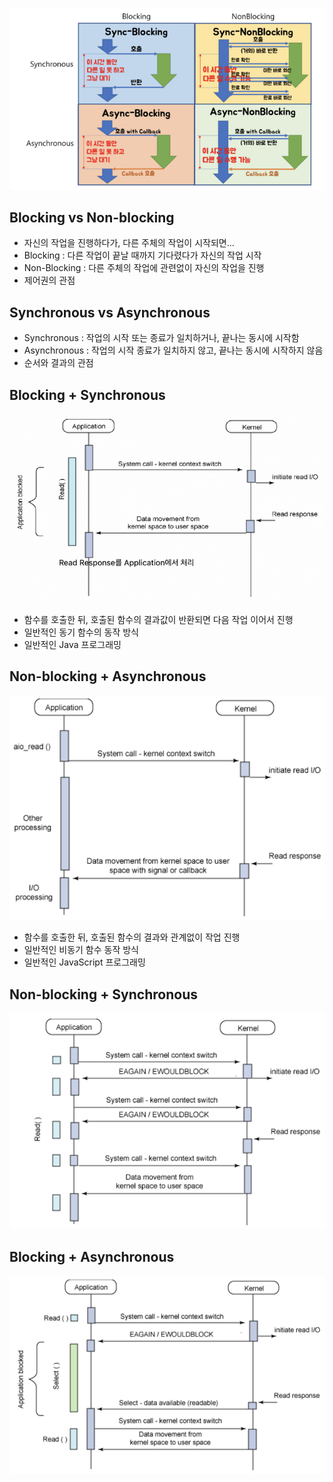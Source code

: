 ![](./img/2023-06-28-09-35-51.png)

## Blocking vs Non-blocking
* 자신의 작업을 진행하다가, 다른 주체의 작업이 시작되면...
* Blocking : 다른 작업이 끝날 때까지 기다렸다가 자신의 작업 시작
* Non-Blocking : 다른 주체의 작업에 관련없이 자신의 작업을 진행
* 제어권의 관점

## Synchronous vs Asynchronous
* Synchronous : 작업의 시작 또는 종료가 일치하거나, 끝나는 동시에 시작함
* Asynchronous : 작업의 시작 종료가 일치하지 않고, 끝나는 동시에 시작하지 않음
* 순서와 결과의 관점

## Blocking + Synchronous
![](./img/2023-06-28-10-19-11.png)

* 함수를 호출한 뒤, 호출된 함수의 결과값이 반환되면 다음 작업 이어서 진행
* 일반적인 동기 함수의 동작 방식
* 일반적인 Java 프로그래밍

## Non-blocking + Asynchronous
![](./img/2023-06-28-10-20-50.png)

* 함수를 호출한 뒤, 호출된 함수의 결과와 관계없이 작업 진행 
* 일반적인 비동기 함수 동작 방식
* 일반적인 JavaScript 프로그래밍

## Non-blocking + Synchronous
![](./img/2023-06-28-10-25-58.png)


## Blocking + Asynchronous
![](./img/2023-06-28-10-26-09.png)
